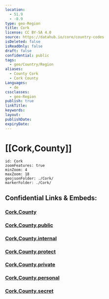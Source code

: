 ```yaml
---
location:
  - 51.9
  - -8.9
type: geo-Region
title: Cork
license: CC BY-SA 4.0
source: https://datahub.io/core/country-codes
isDeleted: false
isReadOnly: false
draft: false
confidential: public
tags:
  - geo/Country/Region
aliases:
  - County Cork
  - Cork County
Languages:
  - de
cssclasses:
  - geo-Region
publish: true
linkTitle: 
keywords: 
layout: 
publishDate: 
expiryDate:
---
```


# [[Cork,County]] 

```leaflet
id: Cork
zoomFeatures: true 
minZoom: 4 
maxZoom: 18
geojsonFolder: ./Cork/
markerFolder: ./Cork/
```


## Confidential Links & Embeds: 

### [Cork,County](/_Standards/Earth/Continent/Europe/Europe~North/Ireland/Ireland,Provinces/Munster/Cork,County.md) 

### [Cork,County.public](/_public/Earth/Continent/Europe/Europe~North/Ireland/Ireland,Provinces/Munster/Cork,County.public.md) 

### [Cork,County.internal](/_internal/Earth/Continent/Europe/Europe~North/Ireland/Ireland,Provinces/Munster/Cork,County.internal.md) 

### [Cork,County.protect](/_protect/Earth/Continent/Europe/Europe~North/Ireland/Ireland,Provinces/Munster/Cork,County.protect.md) 

### [Cork,County.private](/_private/Earth/Continent/Europe/Europe~North/Ireland/Ireland,Provinces/Munster/Cork,County.private.md) 

### [Cork,County.personal](/_personal/Earth/Continent/Europe/Europe~North/Ireland/Ireland,Provinces/Munster/Cork,County.personal.md) 

### [Cork,County.secret](/_secret/Earth/Continent/Europe/Europe~North/Ireland/Ireland,Provinces/Munster/Cork,County.secret.md)

